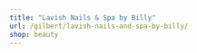 ```yaml
---
title: "Lavish Nails & Spa by Billy"
url: /gilbert/lavish-nails-and-spa-by-billy/
shop: beauty
---
```

